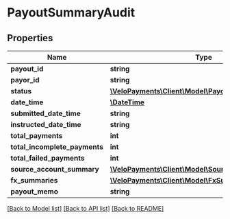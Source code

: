 # PayoutSummaryAudit

## Properties
Name | Type | Description | Notes
------------ | ------------- | ------------- | -------------
**payout_id** | **string** |  | 
**payor_id** | **string** |  | [optional] 
**status** | [**\VeloPayments\Client\Model\PayoutStatus**](PayoutStatus.md) |  | 
**date_time** | [**\DateTime**](\DateTime.md) |  | [optional] 
**submitted_date_time** | **string** |  | 
**instructed_date_time** | **string** |  | [optional] 
**total_payments** | **int** |  | [optional] 
**total_incomplete_payments** | **int** |  | [optional] 
**total_failed_payments** | **int** |  | [optional] 
**source_account_summary** | [**\VeloPayments\Client\Model\SourceAccountSummary[]**](SourceAccountSummary.md) |  | [optional] 
**fx_summaries** | [**\VeloPayments\Client\Model\FxSummary[]**](FxSummary.md) |  | [optional] 
**payout_memo** | **string** |  | [optional] 

[[Back to Model list]](../README.md#documentation-for-models) [[Back to API list]](../README.md#documentation-for-api-endpoints) [[Back to README]](../README.md)


